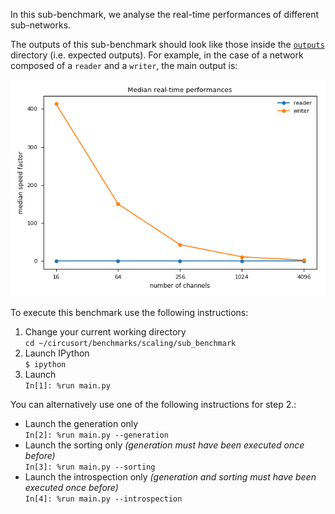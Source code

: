 In this sub-benchmark, we analyse the real-time performances of
different sub-networks.

The outputs of this sub-benchmark should look like those inside
the [`outputs`](outputs/) directory (i.e. expected outputs). For
example, in the case of a network composed of a `reader` and a `writer`,
the main output is:

![Median real time performances.](outputs/network_0/median_real_time_performances.png)

To execute this benchmark use the following instructions:

1. Change your current working directory  
`cd ~/circusort/benchmarks/scaling/sub_benchmark`
1. Launch IPython  
`$ ipython`
2. Launch  
`In[1]: %run main.py`

You can alternatively use one of the following instructions for step 2.:

- Launch the generation only  
`In[2]: %run main.py --generation`
- Launch the sorting only *(generation must have been executed once
before)*  
`In[3]: %run main.py --sorting`
- Launch the introspection only *(generation and sorting must have been
executed once before)*  
`In[4]: %run main.py --introspection`
